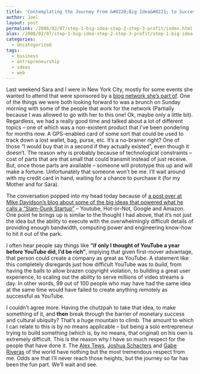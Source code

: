 ```yaml
---
title: 'Contemplating the Journey From &#8220;Big Idea&#8221; to Success.'
author: Joel
layout: post
permalink: /2008/02/07/step-1-big-idea-step-2-step-3-profit/index.html
alas: /2008/02/07/step-1-big-idea-step-2-step-3-profit/step-1-big-idea-step-2-step-3-profit
categories:
  - Uncategorized
tags:
  - business
  - entrepreneurship
  - ideas
  - web
---
```


Last weekend Sara and I were in New York City, mostly for some events she wanted to attend that were
sponsored by a [blog network she’s part of][1]. One of the things we were both looking forward to
was a brunch on Sunday morning with some of the people that work for the network (Partially because
I was allowed to go with her to this one! Ok, maybe only a little bit). Regardless, we had a really
good time and talked about a lot of different topics – one of which was a non-existent product that
I’ve been pondering for months now. A GPS-enabled card of some sort that could be used to track down
a lost wallet, bag, purse, etc. It’s a no-brainer right? One of those “I would buy that in a second
if they actually existed”, even though it doesn’t. The reason why is probably because of
technological constraints – cost of parts that are that small that could transmit instead of just
receive. But, once those parts are available – someone will prototype this up and will make a
fortune. Unfortunately that someone won’t be me. I’ll wait around with my credit card in hand,
waiting for a chance to purchase it (for my Mother and for Sara).

 [1]: http://totalbeauty.com

The conversation popped into my head today because of [a post over at Mike Davidson’s blog about
some of the big ideas that powered what he calls a “Slam-Dunk Startup”][2] – Youtube, Hot-or-Not,
Google and Amazon. One point he brings up is similar to the thought I had above, that it’s not just
the idea but the ability to execute with the overwhelmingly difficult details of providing enough
bandwidth, computing power and engineering know-how to hit it out of the park.

 [2]: http://www.mikeindustries.com/blog/archive/2008/02/slam-dunk-startups

I often hear people say things like **“if only I thought of YouTube a year before YouTube did, I’d
be rich”**, implying that given first-mover advantage, that person could create a company as great
as YouTube. A statement like this completely disregards just how difficult YouTube was to *build*,
from having the balls to allow brazen copyright violation, to building a great user experience, to
scaling out the ability to serve millions of video streams a day. In other words, 99 out of 100
people who may have had the same idea at the same time would have failed to create anything
remotely as successful as YouTube.

I couldn’t agree more. Having the chutzpah to take that idea, to make something of it, and **then**
break through the barrier of monetary success and cultural ubiquity? That’s a huge mountain to
climb. The amount to which I can relate to this is by no means applicable – but being a solo
entrepreneur trying to build something (which is, by no means, that original) on his own is
extremely difficult. This is the reason why I have so much respect for the people that have done it.
The [Alex Tews][3], [Joshua Schacters][4] and [Gabe Riveras][5] of the world have nothing but the
most tremendous respect from me. Odds are that I’ll never reach those heights, but the journey so
far has been the fun part. We’ll wait and see.

 [3]: http://www.milliondollarhomepage.com/faq.php
 [4]: http://en.wikipedia.org/wiki/Joshua_Schachter
 [5]: http://www.techmeme.com/
